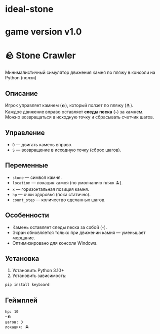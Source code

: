 # ideal-stone
# game version v1.0
# 🪨 Stone Crawler

Минималистичный симулятор движения камня по пляжу в консоли на Python (ползи) 

## Описание
Игрок управляет камнем (`🪨`), который ползет по пляжу (`🏝️`).  
Каждое движение вправо оставляет **следы песка** (`~`) за камнем.  
Можно возвращаться в исходную точку и сбрасывать счетчик шагов.

## Управление
- `D` — двигать камень вправо.  
- `S` — возвращение в исходную точку (сброс шагов).  

## Переменные
- `stone` — символ камня.  
- `location` — локация камня (по умолчанию пляж `🏝️`).  
- `x` — горизонтальная позиция камня.  
- `hp` — очки здоровья (пока статично).  
- `count_step` — количество сделанных шагов.  

## Особенности
- Камень оставляет следы песка за собой (`~`).  
- Экран обновляется только при движении камня — уменьшает мерцание.  
- Оптимизировано для консоли Windows.  

## Установка
1. Установить Python 3.10+  
2. Установить зависимость:
```bash
pip install keyboard
```

## Геймплей
```text
hp: 10
~🪨
шагов: 3
локация: 🏝️
```
